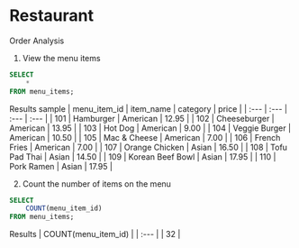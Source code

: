 # Restaurant
Order Analysis

1.  View the menu items
```sql
SELECT
    *
FROM menu_items;
```
Results sample 
| menu\_item\_id | item\_name | category | price |
| :--- | :--- | :--- | :--- |
| 101 | Hamburger | American | 12.95 |
| 102 | Cheeseburger | American | 13.95 |
| 103 | Hot Dog | American | 9.00 |
| 104 | Veggie Burger | American | 10.50 |
| 105 | Mac & Cheese | American | 7.00 |
| 106 | French Fries | American | 7.00 |
| 107 | Orange Chicken | Asian | 16.50 |
| 108 | Tofu Pad Thai | Asian | 14.50 |
| 109 | Korean Beef Bowl | Asian | 17.95 |
| 110 | Pork Ramen | Asian | 17.95 |

2. Count the number of items on the menu
```sql
SELECT
    COUNT(menu_item_id)
FROM menu_items;
```

Results
| COUNT\(menu\_item\_id\) |
| :--- |
| 32 |
